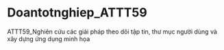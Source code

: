 # Doantotnghiep_ATTT59
 ATTT59_Nghiên cứu các giải pháp theo dõi tập tin, thư mục người dùng và xây dựng ứng dụng minh họa
